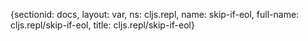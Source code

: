 {sectionid: docs, layout: var, ns: cljs.repl, name: skip-if-eol, full-name: cljs.repl/skip-if-eol,
  title: cljs.repl/skip-if-eol}
